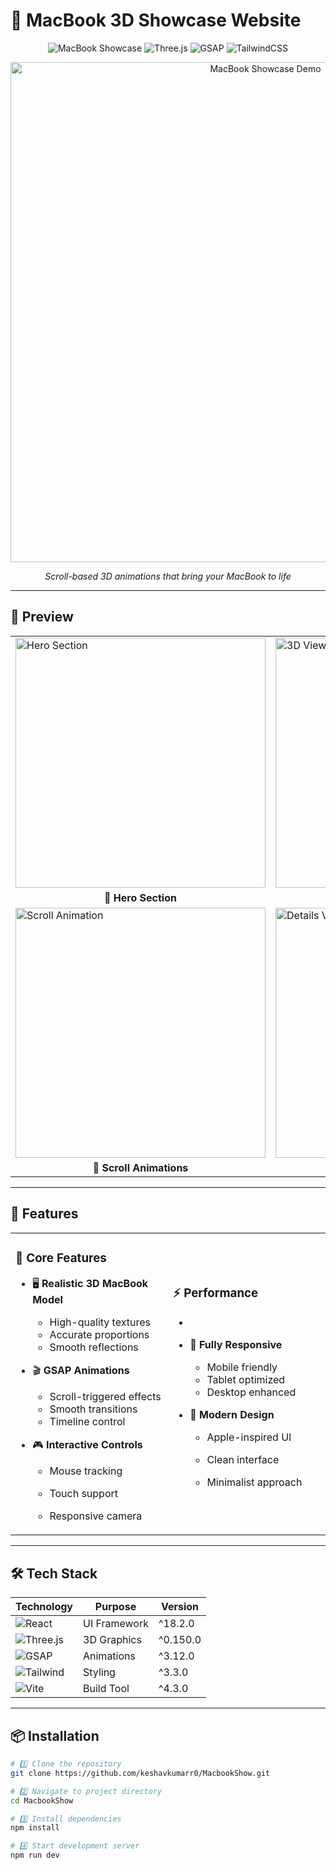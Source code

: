 # 🍎 MacBook 3D Showcase Website

<div align="center">
  
  ![MacBook Showcase](https://img.shields.io/badge/React-61DAFB?style=for-the-badge&logo=react&logoColor=black)
  ![Three.js](https://img.shields.io/badge/Three.js-000000?style=for-the-badge&logo=three.js&logoColor=white)
  ![GSAP](https://img.shields.io/badge/GSAP-88CE02?style=for-the-badge&logo=greensock&logoColor=white)
  ![TailwindCSS](https://img.shields.io/badge/Tailwind_CSS-38B2AC?style=for-the-badge&logo=tailwind-css&logoColor=white)
  

  <img src="https://raw.githubusercontent.com/keshavkumarr0/MacbookShow/main/preview.gif" alt="MacBook Showcase Demo" width="800px">
  
  *Scroll-based 3D animations that bring your MacBook to life*

</div>

---

## 🎥 Preview

<div align="center">
  <table>
    <tr>
      <td><img src="https://raw.githubusercontent.com/keshavkumarr0/MacbookShow/main/screenshots/hero.png" alt="Hero Section" width="400px"></td>
      <td><img src="https://raw.githubusercontent.com/keshavkumarr0/MacbookShow/main/screenshots/3d-view.png" alt="3D View" width="400px"></td>
    </tr>
    <tr>
      <td align="center"><b>🎨 Hero Section</b></td>
      <td align="center"><b>🔮 3D Interactive View</b></td>
    </tr>
    <tr>
      <td><img src="https://raw.githubusercontent.com/keshavkumarr0/MacbookShow/main/screenshots/scroll.png" alt="Scroll Animation" width="400px"></td>
      <td><img src="https://raw.githubusercontent.com/keshavkumarr0/MacbookShow/main/screenshots/details.png" alt="Details View" width="400px"></td>
    </tr>
    <tr>
      <td align="center"><b>📜 Scroll Animations</b></td>
      <td align="center"><b>💎 Product Details</b></td>
    </tr>
  </table>
</div>

---

## 🚀 Features

<table>
  <tr>
    <td width="50%">
      
### 🎯 Core Features
      
- 🖥️ **Realistic 3D MacBook Model**
  - High-quality textures
  - Accurate proportions
  - Smooth reflections
  
- 🎬 **GSAP Animations**
  - Scroll-triggered effects
  - Smooth transitions
  - Timeline control
  
- 🎮 **Interactive Controls**
  - Mouse tracking
  - Touch support
  - Responsive camera
      
    </td>
    <td width="50%">
      
### ⚡ Performance
      
-
- 📱 **Fully Responsive**
  - Mobile friendly
  - Tablet optimized
  - Desktop enhanced
  
- 🎨 **Modern Design**
  - Apple-inspired UI
  - Clean interface
  - Minimalist approach
      
    </td>
  </tr>
</table>

---

## 🛠️ Tech Stack

<div align="center">

| Technology | Purpose | Version |
|------------|---------|---------|
| ![React](https://img.shields.io/badge/-React-61DAFB?style=flat-square&logo=react&logoColor=black) | UI Framework | ^18.2.0 |
| ![Three.js](https://img.shields.io/badge/-Three.js-000000?style=flat-square&logo=three.js&logoColor=white) | 3D Graphics | ^0.150.0 |
| ![GSAP](https://img.shields.io/badge/-GSAP-88CE02?style=flat-square&logo=greensock&logoColor=white) | Animations | ^3.12.0 |
| ![Tailwind](https://img.shields.io/badge/-Tailwind-38B2AC?style=flat-square&logo=tailwind-css&logoColor=white) | Styling | ^3.3.0 |
| ![Vite](https://img.shields.io/badge/-Vite-646CFF?style=flat-square&logo=vite&logoColor=white) | Build Tool | ^4.3.0 |

</div>

---

## 📦 Installation
```bash
# 1️⃣ Clone the repository
git clone https://github.com/keshavkumarr0/MacbookShow.git

# 2️⃣ Navigate to project directory
cd MacbookShow

# 3️⃣ Install dependencies
npm install

# 4️⃣ Start development server
npm run dev

